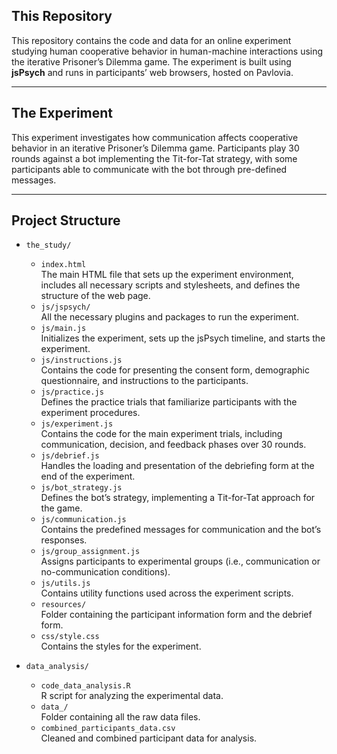 ## This Repository

This repository contains the code and data for an online experiment studying human cooperative behavior in human-machine interactions using the iterative Prisoner’s Dilemma game. The experiment is built using **jsPsych** and runs in participants’ web browsers, hosted on Pavlovia.

---

## The Experiment

This experiment investigates how communication affects cooperative behavior in an iterative Prisoner’s Dilemma game. Participants play 30 rounds against a bot implementing the Tit-for-Tat strategy, with some participants able to communicate with the bot through pre-defined messages.

---

## Project Structure

- `the_study/`
  - `index.html`  
    The main HTML file that sets up the experiment environment, includes all necessary scripts and stylesheets, and defines the structure of the web page.
  - `js/jspsych/`  
    All the necessary plugins and packages to run the experiment.
  - `js/main.js`  
    Initializes the experiment, sets up the jsPsych timeline, and starts the experiment.
  - `js/instructions.js`  
    Contains the code for presenting the consent form, demographic questionnaire, and instructions to the participants.
  - `js/practice.js`  
    Defines the practice trials that familiarize participants with the experiment procedures.
  - `js/experiment.js`  
    Contains the code for the main experiment trials, including communication, decision, and feedback phases over 30 rounds.
  - `js/debrief.js`  
    Handles the loading and presentation of the debriefing form at the end of the experiment.
  - `js/bot_strategy.js`  
    Defines the bot’s strategy, implementing a Tit-for-Tat approach for the game.
  - `js/communication.js`  
    Contains the predefined messages for communication and the bot’s responses.
  - `js/group_assignment.js`  
    Assigns participants to experimental groups (i.e., communication or no-communication conditions).
  - `js/utils.js`  
    Contains utility functions used across the experiment scripts.
  - `resources/`  
    Folder containing the participant information form and the debrief form.
  - `css/style.css`  
    Contains the styles for the experiment.

- `data_analysis/`
  - `code_data_analysis.R`  
    R script for analyzing the experimental data.
  - `data_/`  
    Folder containing all the raw data files.
  - `combined_participants_data.csv`  
    Cleaned and combined participant data for analysis.
